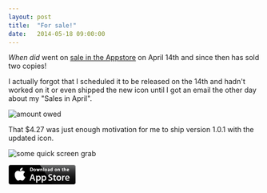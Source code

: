 ```yaml
---
layout: post
title:  "For sale!"
date:   2014-05-18 09:00:00
---
```


*When did* went on [sale in the Appstore](https://itunes.apple.com/us/app/when-did/id846475828?mt=8) on April 14th and since then has sold two copies!

I actually forgot that I scheduled it to be released on the 14th and hadn't worked on it or even shipped the new icon until I got an email the other day about my "Sales in April".

![amount owed](http://cl.ly/image/3K2D0C2S0N16/iTunes%20Connect-1.jpg)

That $4.27 was just enough motivation for me to ship version 1.0.1 with the updated icon.

![some quick screen grab](http://cl.ly/image/2B06221S2Q2n/When%20did%20on%20the%20App%20Store%20on%20iTunes.jpg)

<a href="https://itunes.apple.com/us/app/when-did/id846475828?mt=8">
  <img src="/public/purchase.png" alt="App Store" />
</a>

